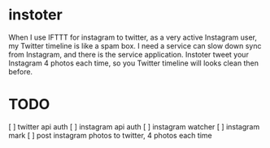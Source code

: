 # instoter
When I use IFTTT for instagram to twitter, as a very active Instagram user, my Twitter timeline is like a spam box. I need a service can slow down sync from Instagram, and there is the service application. Instoter tweet your Instagram 4 photos each time, so you Twitter timeline will looks clean then before.

# TODO
[ ] twitter api auth
[ ] instagram api auth
[ ] instagram watcher
[ ] instagram mark
[ ] post instagram photos to twitter, 4 photos each time
